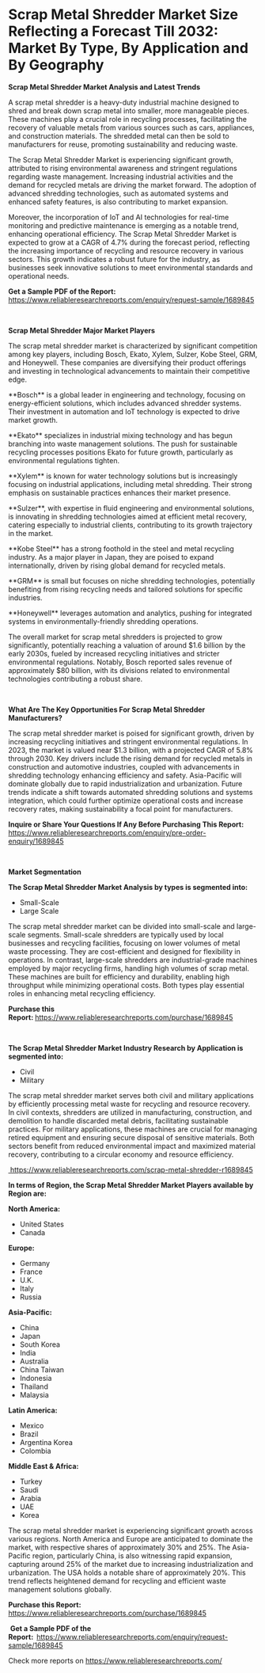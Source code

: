 <p><h1>Scrap Metal Shredder Market Size Reflecting a Forecast Till 2032: Market By Type, By Application and By Geography</h1></p><p><strong>Scrap Metal Shredder Market Analysis and Latest Trends</strong></p>
<p><p>A scrap metal shredder is a heavy-duty industrial machine designed to shred and break down scrap metal into smaller, more manageable pieces. These machines play a crucial role in recycling processes, facilitating the recovery of valuable metals from various sources such as cars, appliances, and construction materials. The shredded metal can then be sold to manufacturers for reuse, promoting sustainability and reducing waste.</p><p>The Scrap Metal Shredder Market is experiencing significant growth, attributed to rising environmental awareness and stringent regulations regarding waste management. Increasing industrial activities and the demand for recycled metals are driving the market forward. The adoption of advanced shredding technologies, such as automated systems and enhanced safety features, is also contributing to market expansion. </p><p>Moreover, the incorporation of IoT and AI technologies for real-time monitoring and predictive maintenance is emerging as a notable trend, enhancing operational efficiency. The Scrap Metal Shredder Market is expected to grow at a CAGR of 4.7% during the forecast period, reflecting the increasing importance of recycling and resource recovery in various sectors. This growth indicates a robust future for the industry, as businesses seek innovative solutions to meet environmental standards and operational needs.</p></p>
<p><strong>Get a Sample PDF of the Report:&nbsp;</strong> <a href="https://www.reliableresearchreports.com/enquiry/request-sample/1689845?utm_campaign=3319&utm_medium=2&utm_source=Github&utm_content=ia&utm_term=26032025&utm_id=scrap-metal-shredder">https://www.reliableresearchreports.com/enquiry/request-sample/1689845</a></p>
<p>&nbsp;</p>
<p><strong>Scrap Metal Shredder Major Market Players</strong></p>
<p><p>The scrap metal shredder market is characterized by significant competition among key players, including Bosch, Ekato, Xylem, Sulzer, Kobe Steel, GRM, and Honeywell. These companies are diversifying their product offerings and investing in technological advancements to maintain their competitive edge.</p><p>**Bosch** is a global leader in engineering and technology, focusing on energy-efficient solutions, which includes advanced shredder systems. Their investment in automation and IoT technology is expected to drive market growth.</p><p>**Ekato** specializes in industrial mixing technology and has begun branching into waste management solutions. The push for sustainable recycling processes positions Ekato for future growth, particularly as environmental regulations tighten.</p><p>**Xylem** is known for water technology solutions but is increasingly focusing on industrial applications, including metal shredding. Their strong emphasis on sustainable practices enhances their market presence.</p><p>**Sulzer**, with expertise in fluid engineering and environmental solutions, is innovating in shredding technologies aimed at efficient metal recovery, catering especially to industrial clients, contributing to its growth trajectory in the market.</p><p>**Kobe Steel** has a strong foothold in the steel and metal recycling industry. As a major player in Japan, they are poised to expand internationally, driven by rising global demand for recycled metals.</p><p>**GRM** is small but focuses on niche shredding technologies, potentially benefiting from rising recycling needs and tailored solutions for specific industries.</p><p>**Honeywell** leverages automation and analytics, pushing for integrated systems in environmentally-friendly shredding operations.</p><p>The overall market for scrap metal shredders is projected to grow significantly, potentially reaching a valuation of around $1.6 billion by the early 2030s, fueled by increased recycling initiatives and stricter environmental regulations. Notably, Bosch reported sales revenue of approximately $80 billion, with its divisions related to environmental technologies contributing a robust share.</p></p>
<p>&nbsp;</p>
<p><strong>What Are The Key Opportunities For Scrap Metal Shredder Manufacturers?</strong></p>
<p><p>The scrap metal shredder market is poised for significant growth, driven by increasing recycling initiatives and stringent environmental regulations. In 2023, the market is valued near $1.3 billion, with a projected CAGR of 5.8% through 2030. Key drivers include the rising demand for recycled metals in construction and automotive industries, coupled with advancements in shredding technology enhancing efficiency and safety. Asia-Pacific will dominate globally due to rapid industrialization and urbanization. Future trends indicate a shift towards automated shredding solutions and systems integration, which could further optimize operational costs and increase recovery rates, making sustainability a focal point for manufacturers.</p></p>
<p><strong>Inquire or Share Your Questions If Any Before Purchasing This Report:</strong> <a href="https://www.reliableresearchreports.com/enquiry/pre-order-enquiry/1689845?utm_campaign=3319&utm_medium=2&utm_source=Github&utm_content=ia&utm_term=26032025&utm_id=scrap-metal-shredder">https://www.reliableresearchreports.com/enquiry/pre-order-enquiry/1689845</a></p>
<p>&nbsp;</p>
<p><strong>Market Segmentation</strong></p>
<p><strong>The Scrap Metal Shredder Market Analysis by types is segmented into:</strong></p>
<p><ul><li>Small-Scale</li><li>Large Scale</li></ul></p>
<p><p>The scrap metal shredder market can be divided into small-scale and large-scale segments. Small-scale shredders are typically used by local businesses and recycling facilities, focusing on lower volumes of metal waste processing. They are cost-efficient and designed for flexibility in operations. In contrast, large-scale shredders are industrial-grade machines employed by major recycling firms, handling high volumes of scrap metal. These machines are built for efficiency and durability, enabling high throughput while minimizing operational costs. Both types play essential roles in enhancing metal recycling efficiency.</p></p>
<p><strong>Purchase this Report:&nbsp;</strong><a href="https://www.reliableresearchreports.com/purchase/1689845?utm_campaign=3319&utm_medium=2&utm_source=Github&utm_content=ia&utm_term=26032025&utm_id=scrap-metal-shredder">https://www.reliableresearchreports.com/purchase/1689845</a></p>
<p>&nbsp;</p>
<p><strong>The Scrap Metal Shredder Market Industry Research by Application is segmented into:</strong></p>
<p><ul><li>Civil</li><li>Military</li></ul></p>
<p><p>The scrap metal shredder market serves both civil and military applications by efficiently processing metal waste for recycling and resource recovery. In civil contexts, shredders are utilized in manufacturing, construction, and demolition to handle discarded metal debris, facilitating sustainable practices. For military applications, these machines are crucial for managing retired equipment and ensuring secure disposal of sensitive materials. Both sectors benefit from reduced environmental impact and maximized material recovery, contributing to a circular economy and resource efficiency.</p></p>
<p><a href="https://www.reliableresearchreports.com/scrap-metal-shredder-r1689845?utm_campaign=3319&utm_medium=2&utm_source=Github&utm_content=ia&utm_term=26032025&utm_id=scrap-metal-shredder">&nbsp;https://www.reliableresearchreports.com/scrap-metal-shredder-r1689845</a></p>
<p><strong>In terms of Region, the Scrap Metal Shredder Market Players available by Region are:</strong></p>
<p>
    <p> <strong> North America: </strong>
        <ul>
            <li>United States</li>
            <li>Canada</li>
        </ul>
        </p> 
    <p> <strong> Europe: </strong>
        <ul>
            <li>Germany</li>
            <li>France</li>
            <li>U.K.</li>
            <li>Italy</li>
            <li>Russia</li>
        </ul>
        </p> 
    <p> <strong> Asia-Pacific: </strong>
        <ul>
            <li>China</li>
            <li>Japan</li>
            <li>South Korea</li>
            <li>India</li>
            <li>Australia</li>
            <li>China Taiwan</li>
            <li>Indonesia</li>
            <li>Thailand</li>
            <li>Malaysia</li>
        </ul>
        </p> 
    <p> <strong> Latin America: </strong>
        <ul>
            <li>Mexico</li>
            <li>Brazil</li>
            <li>Argentina Korea</li>
            <li>Colombia</li>
        </ul>
        </p> 
    <p> <strong> Middle East & Africa: </strong>
        <ul>
            <li>Turkey</li>
            <li>Saudi</li>
            <li>Arabia</li>
            <li>UAE</li>
            <li>Korea</li>
        </ul>
    </p>
    </p>
<p><p>The scrap metal shredder market is experiencing significant growth across various regions. North America and Europe are anticipated to dominate the market, with respective shares of approximately 30% and 25%. The Asia-Pacific region, particularly China, is also witnessing rapid expansion, capturing around 25% of the market due to increasing industrialization and urbanization. The USA holds a notable share of approximately 20%. This trend reflects heightened demand for recycling and efficient waste management solutions globally.</p></p>
<p><strong>Purchase this Report: </strong><a href="https://www.reliableresearchreports.com/purchase/1689845?utm_campaign=3319&utm_medium=2&utm_source=Github&utm_content=ia&utm_term=26032025&utm_id=scrap-metal-shredder">https://www.reliableresearchreports.com/purchase/1689845</a></p>
<p>&nbsp;<strong>Get a Sample PDF of the Report:&nbsp;&nbsp;</strong><a href="https://www.reliableresearchreports.com/enquiry/request-sample/1689845?utm_campaign=3319&utm_medium=2&utm_source=Github&utm_content=ia&utm_term=26032025&utm_id=scrap-metal-shredder">https://www.reliableresearchreports.com/enquiry/request-sample/1689845</a></p>
<p><strong></strong></p>
<p>Check more reports on <a href="https://www.reliableresearchreports.com/?utm_campaign=3319&utm_medium=2&utm_source=Github&utm_content=ia&utm_term=26032025&utm_id=scrap-metal-shredder">https://www.reliableresearchreports.com/</a></p>